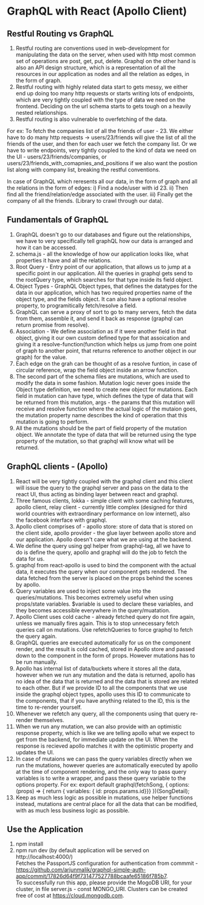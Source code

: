 # GraphQL with React (Apollo Client)
Restful Routing vs GraphQL
---------------------------

1. Restful routing are conventions used in web-development for manipulating the data on the server, when used with http most common set of operations are post, get, put, delete.
   Graphql on the other hand is also an API design structure, which is a representation of all the resources in our application as nodes and all the relation as edges, in the form of graph.
2. Restful routing with highly related data start to gets messy, we either end up doing too many http requests or starts writing lots of endpoints, which are very tightly coupled with the type of data we need on the frontend. Deciding on the url schema starts to gets tough on a heavily nested relationships.
3. Restful routing is also vulnerable to overfetching of the data.

For ex: To fetch the companies list of all the friends of user - 23.
We either have to do many http requests -> users/23/friends will give the list of all the friends of the user, and then for each user we fetch the company list.
Or we have to write endpoints, very tightly coupled to the kind of data we need on the UI - users/23/friends/companies, or users/23/friends_with_comapnies_and_positions if we also want the postion list along with company list, breaking the restful conventions.

In case of GraphQL which reresents all our data, in the form of graph and all the relations in the form of edges:
i) Find a node/user with id 23.
ii) Then find all the friend/relation/edge associated with the user.
iii) Finally get the company of all the friends.
(Library to crawl through our data).

 Fundamentals of GraphQL
-------------------------
1. GraphQL doesn't go to our databases and figure out the relationships, we have to very specifically tell graphQL how our data is arranged and how it can be accessed.
2. schema.js - all the knowledge of how our application looks like, what properties it have and all the relations.
3. Root Query - Entry point of our application, that allows us to jump at a specific point in our application. All the queries in graphql gets send to the rootQuery type, which searches for that type inside its field object.
4. Object Types - GraphQL Object types, that defines the datatypes for the data in our application, which has two required properties name of the object type, and the fields object. It can also have a optional resolve property, to programitically fetch/resolve a field.
5. GraphQL can serve a proxy of sort to go to many servers, fetch the data from them, assemble it, and send it back as response (graphql can return promise from resolve).
6. Association - We define association as if it were another field in that object, giving it our own custom defined type for that assoication and giving it a resolve-function(function which helps us jump from one point of graph to another point, that returns reference to another object in our graph) for the value.
7. Each edge on the grah can be thought of as a resolve funtion, in case of circular reference, wrap the field object inside an arrow function.
8. The second part of the schema files are mutations, which are used to modify the data in some fashion. Mutation logic never goes inside the Object type definition, we need to create new object for mutations. Each field in mutation can have type, which defines the type of data that will be returned from this mutation, args - the params that this mutation will receive and resolve function where the actual logic of the mutaion goes, the mutation property name describes the kind of operation that this mutation is going to perform.
9. All the mutations should be the part of field property of the mutation object. We annotate the type of data that will be returned using the type property of the mutation, so that graphql will know what will be returned.

GraphQL clients - (Apollo)
--------------------------
1. React will be very tightly coupled with the graphql client and this client will issue the query to the graphql server and pass on the data to the react UI, thus acting as binding layer between react and graphql.
2. Three famous clients, lokka - simple client with some caching features, apollo client, relay client - currently little complex (designed for third world countries with extraordinary performance on low internet), also the facebook interface with graphql.
3. Apollo client comprises of - apollo store: store of data that is stored on the client side, apollo provider - the glue layer between apollo store and our application. Apollo doesn't care what we are using at the backend.
4. We define the query using gql helper from graphql-tag, all we have to do is define the query, apollo and graphql will do the job to fetch the data for us.
5. graphql from react-apollo is used to bind the component with the actual data, it executes the query when our component gets rendered. The data fetched from the server is placed on the props behind the scenes by apollo.
6. Query variables are used to inject some value into the queries/mutations. This becomes extremely useful when using props/state variables. $variable is used to declare these variables, and they becomes accessible everywhere in the query/muatation.
7. Apollo Client uses cold cache - already fetched query do not fire again, unless we manually fires again. This is to stop unnecessary fetch queries call on mutations. Use refetchQueries to force graphql to fetch the query again.
8. GraphQL queries are executed automatically for us on the component render, and the result is cold cached, stored in Apollo store and passed down to the component in the form of props. However mutations has to be run manually.
9. Apollo has internal list of data/buckets where it stores all the data, however when we run any mutation and the data is returned, apollo has no idea of the data that is returned and the data that is stored are related to each other.
But if we provide ID to all the components that we use inside the graphql object types, apollo uses this ID to communicate to the components, that if you have anything related to the ID, this is the time to re-render yourself.
10. Whenever we refetch any query, all the components using that query re-render themselves.
11. When we run any mutation, we can also provide with an optimistic response property, which is like we are telling apollo what we expect to get from the backend, for immediate update on the UI. When the response is recieved apollo matches it with the optimistic property and updates the UI.
12. In case of mutaions we can pass the query variables directly when we run the mutations, however queries are automatically executed by apollo at the time of component rendering, and the only way to pass query variables is to write a wrapper, and pass these query variable to the options property.
For ex: export default graphql(fetchSong, {
  options: (props) => { return { variables: { id: props.params.id}}}
})(SongDetail);
13. Keep as much less logic as possible in mutations, use helper functions instead, mutations are central place for all the data that can be modified, with as much less business logic as possible.

Use the Application
--------------------
1. npm install
2. npm run dev (by default application will be served on http://localhost:4000/)  
Fetches the PassportJS configuration for authentication from commmit - https://github.com/arjunmalik/graphql-simple-auth-app/commit/17826d64f9f731477527788bcaafe65186f785b7.  
To successfully run this app, please provide the MogoDB URI, for your cluster, in file server.js - const MONGO_URI. Clusters can be created free of cost at https://cloud.mongodb.com.
